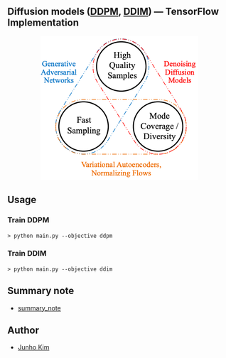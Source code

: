 ## Diffusion models ([DDPM](https://arxiv.org/abs/2006.11239), [DDIM](https://arxiv.org/abs/2010.02502)) &mdash; TensorFlow Implementation

<div align="center">
  <img src="./assets/teaser.png">
</div>

## Usage
### Train DDPM
```
> python main.py --objective ddpm
```

### Train DDIM
```
> python main.py --objective ddim
```

## Summary note
* [summary_note](https://taki0112.notion.site/Diffusion-865bb58b677547b7ad4eb383ef6e927e)

## Author
* [Junho Kim](http://bit.ly/jhkim_resume)
